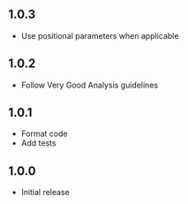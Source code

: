 ## 1.0.3

* Use positional parameters when applicable

## 1.0.2

* Follow Very Good Analysis guidelines

## 1.0.1

* Format code
* Add tests

## 1.0.0

* Initial release

